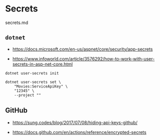 # Secrets

secrets.md

## `dotnet` 

*   https://docs.microsoft.com/en-us/aspnet/core/security/app-secrets

*   https://www.infoworld.com/article/3576292/how-to-work-with-user-secrets-in-asp-net-core.html

```
dotnet user-secrets init
```

```
dotnet user-secrets set \
    "Movies:ServiceApiKey" \
    "12345" \
    --project ""
```

## GitHub


*   https://sung.codes/blog/2017/07/08/hiding-api-keys-github/

*   https://docs.github.com/en/actions/reference/encrypted-secrets



